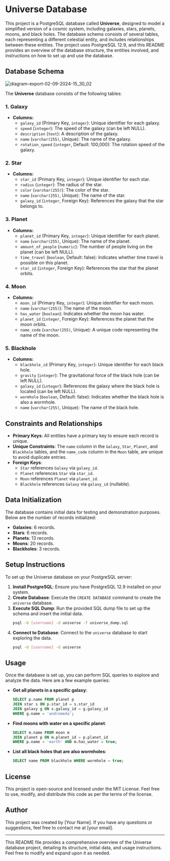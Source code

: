 # Universe Database

This project is a PostgreSQL database called **Universe**, designed to model a simplified version of a cosmic system, including galaxies, stars, planets, moons, and black holes. The database schema consists of several tables, each representing a different celestial entity, and includes relationships between these entities. The project uses PostgreSQL 12.9, and this README provides an overview of the database structure, the entities involved, and instructions on how to set up and use the database.

## Database Schema
![diagram-export-02-09-2024-15_30_02](https://github.com/user-attachments/assets/386c23b3-0853-4f73-aed7-685289253f12)

The **Universe** database consists of the following tables:

### 1. **Galaxy**
   - **Columns:**
     - `galaxy_id` (Primary Key, `integer`): Unique identifier for each galaxy.
     - `speed` (`integer`): The speed of the galaxy (can be left NULL).
     - `description` (`text`): A description of the galaxy.
     - `name` (`varchar(255)`, Unique): The name of the galaxy.
     - `rotation_speed` (`integer`, Default: 100,000): The rotation speed of the galaxy.

### 2. **Star**
   - **Columns:**
     - `star_id` (Primary Key, `integer`): Unique identifier for each star.
     - `radius` (`integer`): The radius of the star.
     - `color` (`varchar(255)`): The color of the star.
     - `name` (`varchar(255)`, Unique): The name of the star.
     - `galaxy_id` (`integer`, Foreign Key): References the galaxy that the star belongs to.

### 3. **Planet**
   - **Columns:**
     - `planet_id` (Primary Key, `integer`): Unique identifier for each planet.
     - `name` (`varchar(255)`, Unique): The name of the planet.
     - `amount_of_people` (`numeric`): The number of people living on the planet (can be left NULL).
     - `time_travel` (`boolean`, Default: false): Indicates whether time travel is possible on this planet.
     - `star_id` (`integer`, Foreign Key): References the star that the planet orbits.

### 4. **Moon**
   - **Columns:**
     - `moon_id` (Primary Key, `integer`): Unique identifier for each moon.
     - `name` (`varchar(255)`): The name of the moon.
     - `has_water` (`boolean`): Indicates whether the moon has water.
     - `planet_id` (`integer`, Foreign Key): References the planet that the moon orbits.
     - `name_code` (`varchar(255)`, Unique): A unique code representing the name of the moon.

### 5. **Blackhole**
   - **Columns:**
     - `blackhole_id` (Primary Key, `integer`): Unique identifier for each black hole.
     - `gravity` (`integer`): The gravitational force of the black hole (can be left NULL).
     - `galaxy_id` (`integer`): References the galaxy where the black hole is located (can be left NULL).
     - `wormhole` (`boolean`, Default: false): Indicates whether the black hole is also a wormhole.
     - `name` (`varchar(255)`, Unique): The name of the black hole.

## Constraints and Relationships

- **Primary Keys**: All entities have a primary key to ensure each record is unique.
- **Unique Constraints**: The `name` column in the `Galaxy`, `Star`, `Planet`, and `Blackhole` tables, and the `name_code` column in the `Moon` table, are unique to avoid duplicate entries.
- **Foreign Keys**: 
  - `Star` references `Galaxy` via `galaxy_id`.
  - `Planet` references `Star` via `star_id`.
  - `Moon` references `Planet` via `planet_id`.
  - `Blackhole` references `Galaxy` via `galaxy_id` (nullable).

## Data Initialization

The database contains initial data for testing and demonstration purposes. Below are the number of records initialized:

- **Galaxies**: 6 records.
- **Stars**: 6 records.
- **Planets**: 13 records.
- **Moons**: 20 records.
- **Blackholes**: 3 records.

## Setup Instructions

To set up the Universe database on your PostgreSQL server:

1. **Install PostgreSQL**: Ensure you have PostgreSQL 12.9 installed on your system.
2. **Create Database**: Execute the `CREATE DATABASE` command to create the `universe` database.
3. **Execute SQL Dump**: Run the provided SQL dump file to set up the schema and insert the initial data.
   ```bash
   psql -U [username] -d universe -f universe_dump.sql
   ```
4. **Connect to Database**: Connect to the `universe` database to start exploring the data.
   ```bash
   psql -U [username] -d universe
   ```

## Usage

Once the database is set up, you can perform SQL queries to explore and analyze the data. Here are a few example queries:

- **Get all planets in a specific galaxy**:
   ```sql
   SELECT p.name FROM planet p
   JOIN star s ON p.star_id = s.star_id
   JOIN galaxy g ON s.galaxy_id = g.galaxy_id
   WHERE g.name = 'andromeda';
   ```

- **Find moons with water on a specific planet**:
   ```sql
   SELECT m.name FROM moon m
   JOIN planet p ON m.planet_id = p.planet_id
   WHERE p.name = 'earth' AND m.has_water = true;
   ```

- **List all black holes that are also wormholes**:
   ```sql
   SELECT name FROM blackhole WHERE wormhole = true;
   ```

## License

This project is open-source and licensed under the MIT License. Feel free to use, modify, and distribute this code as per the terms of the license.

## Author

This project was created by [Your Name]. If you have any questions or suggestions, feel free to contact me at [your email].

---

This README file provides a comprehensive overview of the Universe database project, detailing its structure, initial data, and usage instructions. Feel free to modify and expand upon it as needed.
